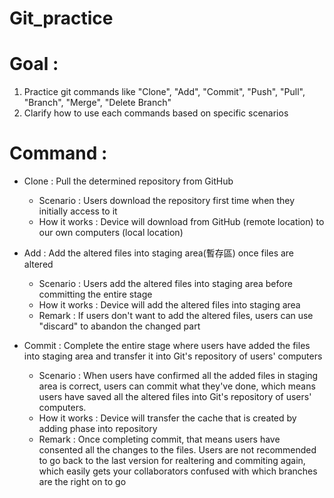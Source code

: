 # Git_practice

# Goal : 
1. Practice git commands like "Clone", "Add", "Commit", "Push", "Pull", "Branch", "Merge", "Delete Branch"
2. Clarify how to use each commands based on specific scenarios

# Command :

* Clone : Pull the determined repository from GitHub 
    * Scenario : Users download the repository first time when they initially access to it
    * How it works : Device will download from GitHub (remote location) to our own computers (local location)

* Add : Add the altered files into staging area(暫存區) once files are altered
    * Scenario : Users add the altered files into staging area before committing the entire stage    
    * How it works : Device will add the altered files into staging area
    * Remark : If users don't want to add the altered files, users can use "discard" to abandon the changed part

* Commit : Complete the entire stage where users have added the files into staging area and transfer it into Git's repository of users' computers
    * Scenario : When users have confirmed all the added files in staging area is correct, users can commit what they've done, which means users have saved all the altered files into Git's repository of users' computers.
    * How it works : Device will transfer the cache that is created by adding phase into repository
    * Remark : Once completing commit, that means users have consented all the changes to the files. Users are not recommended to go back to the last version for realtering and commiting again, which easily gets your collaborators confused with which branches are the right on to go 



